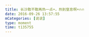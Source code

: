 ```yaml
---
title: 长沙敢不敢再热一点☀️，热到窒息啊☀️🔥🔥
date: 2016-09-26 13:57:55
mCategories: [说说]
type: moment
time: t135755
---
```


